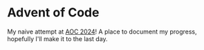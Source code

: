 # Advent of Code

My naive attempt at [AOC 2024](https://adventofcode.com/2024)! A place to document my progress, hopefully I'll make it to the last day.